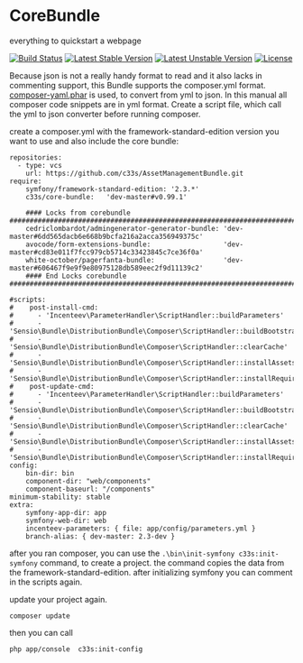 CoreBundle
==========

everything to quickstart a webpage


[![Build Status](https://secure.travis-ci.org/c33s/CoreBundle.png?branch=master)](http://travis-ci.org/c33s/CoreBundle) [![Latest Stable Version](https://poser.pugx.org/c33s/core-bundle/v/stable.png)](https://packagist.org/packages/c33s/core-bundle) [![Latest Unstable Version](https://poser.pugx.org/c33s/core-bundle/v/unstable.png)](https://packagist.org/packages/c33s/core-bundle) [![License](https://poser.pugx.org/c33s/core-bundle/license.png)](https://packagist.org/packages/c33s/core-bundle)


Because json is not a really handy format to read and it also lacks in commenting support, this Bundle supports the composer.yml format. [composer-yaml.phar](https://github.com/igorw/composer-yaml) is used, to convert from yml to json. In this manual all composer code snippets are in yml format. Create a script file, which call the yml to json converter before running composer.


create a composer.yml with the framework-standard-edition version you want to use and also include the core bundle:

    repositories:
      - type: vcs
        url: https://github.com/c33s/AssetManagementBundle.git
    require:
        symfony/framework-standard-edition: '2.3.*'
        c33s/core-bundle:   'dev-master#v0.99.1'
    
        #### Locks from corebundle ###########################################################################
        cedriclombardot/admingenerator-generator-bundle: 'dev-master#6dd565dacb6e668b9bcfa216a2acca356949375c'
        avocode/form-extensions-bundle:                  'dev-master#cd83e011f7fcc979cb5714c33423845c7ce36f0a'
        white-october/pagerfanta-bundle:                 'dev-master#606467f9e9f9e80975128db589eec2f9d11139c2'
        #### End Locks corebundle ###########################################################################
    
    #scripts:
    #    post-install-cmd:
    #      - 'Incenteev\ParameterHandler\ScriptHandler::buildParameters'
    #      - 'Sensio\Bundle\DistributionBundle\Composer\ScriptHandler::buildBootstrap'
    #      - 'Sensio\Bundle\DistributionBundle\Composer\ScriptHandler::clearCache'
    #      - 'Sensio\Bundle\DistributionBundle\Composer\ScriptHandler::installAssets'
    #      - 'Sensio\Bundle\DistributionBundle\Composer\ScriptHandler::installRequirementsFile'
    #    post-update-cmd:
    #      - 'Incenteev\ParameterHandler\ScriptHandler::buildParameters'
    #      - 'Sensio\Bundle\DistributionBundle\Composer\ScriptHandler::buildBootstrap'
    #      - 'Sensio\Bundle\DistributionBundle\Composer\ScriptHandler::clearCache'
    #      - 'Sensio\Bundle\DistributionBundle\Composer\ScriptHandler::installAssets'
    #      - 'Sensio\Bundle\DistributionBundle\Composer\ScriptHandler::installRequirementsFile'
    config:
        bin-dir: bin
        component-dir: "web/components"
        component-baseurl: "/components"
    minimum-stability: stable
    extra:
        symfony-app-dir: app
        symfony-web-dir: web
        incenteev-parameters: { file: app/config/parameters.yml }
        branch-alias: { dev-master: 2.3-dev }
      
after you ran composer, you can use the ```.\bin\init-symfony c33s:init-symfony``` command, to create a project. the command copies the data from the framework-standard-edition.
after initializing symfony you can comment in the scripts again.

update your project again.

    composer update

then you can call 

    php app/console  c33s:init-config
